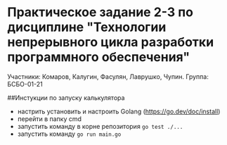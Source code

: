 # Практическое задание 2-3 по дисциплине "Технологии непрерывного цикла разработки программного обеспечения"
Участники: Комаров, Калугин, Фасулян, Лаврушко, Чупин. Группа: БСБО-01-21


##Инстукции по запуску калькулятора
- настрить установить и настроить Golang (https://go.dev/doc/install)
- перейти в папку cmd
- запустить команду в корне репозитория ``go test ./...``
- запустить команду ``go run main.go``
